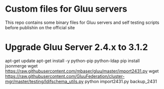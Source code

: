 # Custom files for Gluu servers
This repo contains some binary files for Gluu servers and self testing scripts before publishin on the official site

Upgrade Gluu Server 2.4.x to 3.1.2
============================================

apt-get update
apt-get install -y python-pip python-ldap
pip install jsonmerge
wget https://raw.githubusercontent.com/mbaser/gluu/master/import2431.py
wget https://raw.githubusercontent.com/GluuFederation/cluster-mgr/master/testing/ldifschema_utils.py
python import2431.py backup_2431

